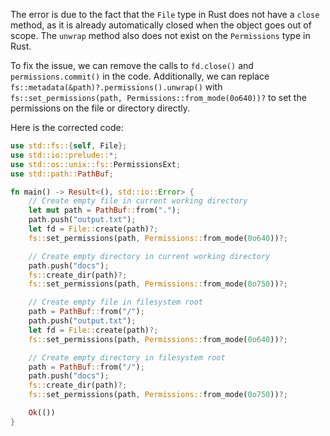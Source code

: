
The error is due to the fact that the `File` type in Rust does not have a `close` method, as it is already automatically closed when the object goes out of scope. The `unwrap` method also does not exist on the `Permissions` type in Rust.

To fix the issue, we can remove the calls to `fd.close()` and `permissions.commit()` in the code. Additionally, we can replace `fs::metadata(&path)?.permissions().unwrap()` with `fs::set_permissions(path, Permissions::from_mode(0o640))?` to set the permissions on the file or directory directly.

Here is the corrected code:
```rs
use std::fs::{self, File};
use std::io::prelude::*;
use std::os::unix::fs::PermissionsExt;
use std::path::PathBuf;

fn main() -> Result<(), std::io::Error> {
    // Create empty file in current working directory
    let mut path = PathBuf::from(".");
    path.push("output.txt");
    let fd = File::create(path)?;
    fs::set_permissions(path, Permissions::from_mode(0o640))?;

    // Create empty directory in current working directory
    path.push("docs");
    fs::create_dir(path)?;
    fs::set_permissions(path, Permissions::from_mode(0o750))?;

    // Create empty file in filesystem root
    path = PathBuf::from("/");
    path.push("output.txt");
    let fd = File::create(path)?;
    fs::set_permissions(path, Permissions::from_mode(0o640))?;

    // Create empty directory in filesystem root
    path = PathBuf::from("/");
    path.push("docs");
    fs::create_dir(path)?;
    fs::set_permissions(path, Permissions::from_mode(0o750))?;

    Ok(())
}
```

